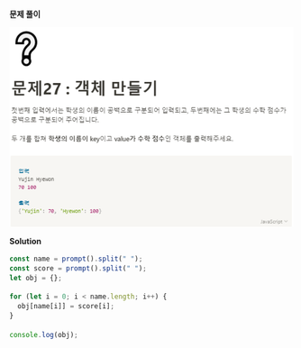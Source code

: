 **문제 풀이**

![이미지](../assets/images/result_27.PNG)

**Solution**

```javascript
const name = prompt().split(" ");
const score = prompt().split(" ");
let obj = {};

for (let i = 0; i < name.length; i++) {
  obj[name[i]] = score[i];
}

console.log(obj);
```
